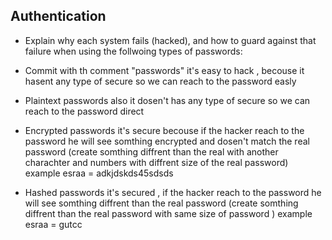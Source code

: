 ## Authentication
- Explain why each system fails (hacked), and how to guard against that failure when using the follwoing types of passwords:
- Commit with th comment "passwords"
      it's easy to hack , becouse it hasent any type of secure so we can reach to the password easly 

- Plaintext passwords
      also it dosen't has any type of secure so we can reach to the password direct 

- Encrypted passwords
      it's secure becouse if the hacker reach to the password he will see somthing encrypted and dosen't match the real password 
      (create somthing diffrent than the real with another charachter and numbers with diffrent size of the real password)
      example esraa = adkjdskds45sdsds

- Hashed passwords
      it's secured , if the hacker reach to the password he will see somthing diffrent than the real password 
      (create somthing diffrent than the real password with same size of password )
      example esraa = gutcc 
